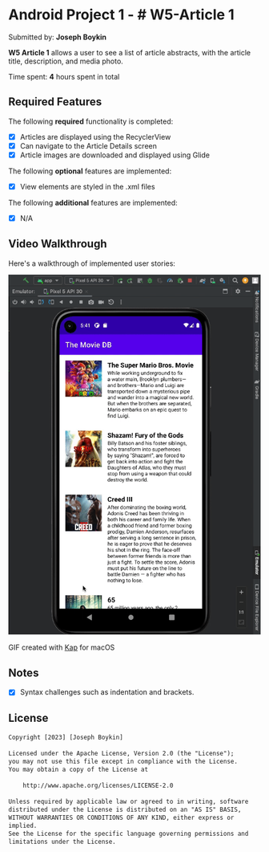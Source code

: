 # Android Project 1 - # W5-Article 1

Submitted by: **Joseph Boykin**

**W5 Article 1** allows a user to see a list of article abstracts, with the article title, description, and media photo. 

Time spent: **4** hours spent in total

## Required Features

The following **required** functionality is completed:

- [x] Articles are displayed using the RecyclerView
- [x] Can navigate to the Article Details screen
- [x] Article images are downloaded and displayed using Glide

The following **optional** features are implemented:

- [x] View elements are styled in the .xml files

The following **additional** features are implemented:

* [x] N/A

## Video Walkthrough

Here's a walkthrough of implemented user stories:

<img src='https://github.com/joeboykin/W4-P1-Fixster/blob/dd4b41439a72c2e372a5b723e5491c098a4c92ab/Flixster1_W4_P3.gif' title='Article 1 Video Walkthrough' width='' alt='Article  1 Video Walkthrough' />

<!-- Replace this with whatever GIF tool you used! -->
GIF created with [Kap](https://getkap.co/) for macOS


## Notes

- [x] Syntax challenges such as indentation and brackets.

## License

    Copyright [2023] [Joseph Boykin]

    Licensed under the Apache License, Version 2.0 (the "License");
    you may not use this file except in compliance with the License.
    You may obtain a copy of the License at

        http://www.apache.org/licenses/LICENSE-2.0

    Unless required by applicable law or agreed to in writing, software
    distributed under the License is distributed on an "AS IS" BASIS,
    WITHOUT WARRANTIES OR CONDITIONS OF ANY KIND, either express or implied.
    See the License for the specific language governing permissions and
    limitations under the License.
